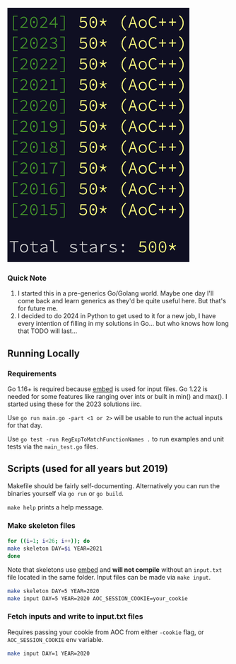 ![500 stars!](./500.png)

### Quick Note
1. I started this in a pre-generics Go/Golang world. Maybe one day I'll come back and learn generics as they'd be quite useful here. But that's for future me.
2. I decided to do 2024 in Python to get used to it for a new job, I have every intention of filling in my solutions in Go... but who knows how long that TODO will last...


## Running Locally
### Requirements
Go 1.16+ is required because [embed][embed] is used for input files.
Go 1.22 is needed for some features like ranging over ints or built in min() and max(). I started using these for the 2023 solutions iirc.

Use `go run main.go -part <1 or 2>` will be usable to run the actual inputs for that day.

Use `go test -run RegExpToMatchFunctionNames .` to run examples and unit tests via the `main_test.go` files.

## Scripts (used for all years but 2019)
Makefile should be fairly self-documenting. Alternatively you can run the binaries yourself via `go run` or `go build`.

`make help` prints a help message.

### Make skeleton files
```sh
for ((i=1; i<26; i++)); do
make skeleton DAY=$i YEAR=2021
done
```

Note that skeletons use [embed][embed] and __will not compile__ without an `input.txt` file located in the same folder. Input files can be made via `make input`.
```sh
make skeleton DAY=5 YEAR=2020
make input DAY=5 YEAR=2020 AOC_SESSION_COOKIE=your_cookie
```

### Fetch inputs and write to input.txt files
Requires passing your cookie from AOC from either `-cookie` flag, or `AOC_SESSION_COOKIE` env variable.
```sh
make input DAY=1 YEAR=2020
```

[embed]: https://golang.org/pkg/embed/

